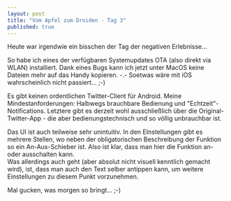 ```yaml
---
layout: post
title: "Vom Apfel zum Droiden - Tag 3"
published: true
---
```


Heute war irgendwie ein bisschen der Tag der negativen Erlebnisse...

So habe ich eines der verfügbaren Systemupdates OTA (also direkt via WLAN) installiert.
Dank eines Bugs kann ich jetzt unter MacOS keine Dateien mehr auf das Handy kopieren. -.-
Soetwas wäre mit iOS wahrscheinlich nicht passiert... ;-)

Es gibt keinen ordentlichen Twitter-Client für Android. Meine Mindestanforderungen: Halbwegs
brauchbare Bedienung und "Echtzeit"-Notifications. Letztere gibt es derzeit wohl ausschließlich
über die Original-Twitter-App - die aber bedienungstechnisch und so völlig unbrauchbar ist.

Das UI ist auch teilweise sehr unintuitiv. In den EInstellungen gibt es mehrere Stellen, wo
neben der obligatorischen Beschreibung der Funktion so ein An-Aus-Schieber ist. Also ist klar,
dass man hier die Funktion an- oder ausschalten kann.  
Was allerdings auch geht (aber absolut nicht visuell kenntlich gemacht wird), ist, dass man auch
den Text selber antippen kann, um weitere Einstellungen zu diesem Punkt vorzunehmen.

Mal gucken, was morgen so bringt... ;-)
